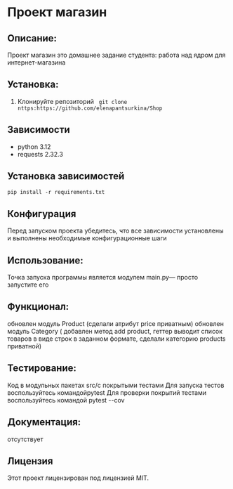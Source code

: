 # Проект магазин


## Описание:
Проект магазин это домашнее задание студента: работа над ядром для интернет-магазина


## Установка:
1. Клонируйте репозиторий 
``` git clone nttps:https://github.com/elenapantsurkina/Shop```


## Зависимости
- python 3.12
- requests 2.32.3


## Установка зависимостей
```pip install -r requirements.txt```


## Конфигурация
Перед запуском проекта убедитесь, что все зависимости установлены и выполнены необходимые конфигурационные шаги


## Использование:
Точка запуска программы является модулем main.py— просто запустите его


## Функционал:
обновлен модуль Product (сделали атрибут price приватным)
обновлен модуль Category ( добавлен метод add product, 
геттер выводит список товаров в виде строк в заданном формате,
сделали категорию products приватной)


## Тестирование:
Код в модульных пакетах src/с покрытыми тестами Для запуска тестов воспользуйтесь командойpytest
Для проверки покрытий тестами воспользуйтесь командой pytest --cov

## Документация:
отсутствует


## Лицензия 
Этот проект лицензирован под лицензией MIT. 